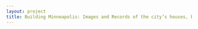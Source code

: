 ```yaml
--- 
layout: project 
title: Building Minneapolis: Images and Records of the city’s houses, buildings and infrastructure from the 20th Century
---
```



